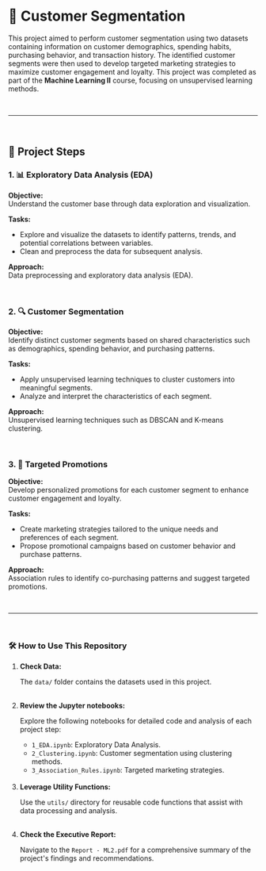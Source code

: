 <h1>🧩 Customer Segmentation</h1>
<p>
    This project aimed to perform customer segmentation using two datasets containing information on customer demographics, spending habits, purchasing behavior, and transaction history. The identified customer segments were then used to develop targeted marketing strategies to maximize customer engagement and loyalty. This project was completed as part of the <strong>Machine Learning II</strong> course, focusing on unsupervised learning methods.
</p>
<br>

<hr>
<br>

<h2>🚀 Project Steps</h2>

<h3>1. 📊 Exploratory Data Analysis (EDA)</h3>
<p><strong>Objective:</strong><br>
    Understand the customer base through data exploration and visualization.
</p>
<p><strong>Tasks:</strong></p>
<ul>
    <li>Explore and visualize the datasets to identify patterns, trends, and potential correlations between variables.</li>
    <li>Clean and preprocess the data for subsequent analysis.</li>
</ul>
<p><strong>Approach:</strong><br>
    Data preprocessing and exploratory data analysis (EDA).
</p>

<br>


<h3>2. 🔍 Customer Segmentation</h3>
<p><strong>Objective:</strong><br>
    Identify distinct customer segments based on shared characteristics such as demographics, spending behavior, and purchasing patterns.
</p>
<p><strong>Tasks:</strong></p>
<ul>
    <li>Apply unsupervised learning techniques to cluster customers into meaningful segments.</li>
    <li>Analyze and interpret the characteristics of each segment.</li>
</ul>
<p><strong>Approach:</strong><br>
    Unsupervised learning techniques such as DBSCAN and K-means clustering.
</p>

<br>

<h3>3. 🎯 Targeted Promotions</h3>
<p><strong>Objective:</strong><br>
    Develop personalized promotions for each customer segment to enhance customer engagement and loyalty.
</p>
<p><strong>Tasks:</strong></p>
<ul>
    <li>Create marketing strategies tailored to the unique needs and preferences of each segment.</li>
    <li>Propose promotional campaigns based on customer behavior and purchase patterns.</li>
</ul>
<p><strong>Approach:</strong><br>
Association rules to identify co-purchasing patterns and suggest targeted promotions.</p>

<br>
<hr>
<br>
<h3>🛠 How to Use This Repository</h3>
<ol>
    <li><strong>Check Data:</strong>
        <p>The <code>data/</code> folder contains the datasets used in this project.</p>
    <br>
    <li><strong>Review the Jupyter notebooks:</strong>
        <p>Explore the following notebooks for detailed code and analysis of each project step:</p>
        <ul>
            <li><code>1_EDA.ipynb</code>: Exploratory Data Analysis.</li>
            <li><code>2_Clustering.ipynb</code>: Customer segmentation using clustering methods.</li>
            <li><code>3_Association_Rules.ipynb</code>: Targeted marketing strategies.</li>
        </ul>
    </li>
    <br>
    <li><strong>Leverage Utility Functions:</strong>
        <p>Use the <code>utils/</code> directory for reusable code functions that assist with data processing and analysis.</p>
    </li>
    <br>
    <li><strong>Check the Executive Report:</strong>
        <p>Navigate to the <code>Report - ML2.pdf</code> for a comprehensive summary of the project's findings and recommendations.</p>
    </li>

